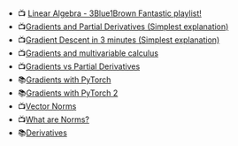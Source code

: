 
- 📺 [Linear Algebra - 3Blue1Brown Fantastic playlist!](https://www.youtube.com/watch?v=kjBOesZCoqc&list=PL0-GT3co4r2y2YErbmuJw2L5tW4Ew2O5B)
- 📺[Gradients and Partial Derivatives (Simplest explanation)](https://www.youtube.com/watch?v=GkB4vW16QHI)
- 📺[Gradient Descent in 3 minutes (Simplest explanation)](https://www.youtube.com/watch?v=qg4PchTECck)
- 📺[Gradients and multivariable calculus](https://www.khanacademy.org/math/multivariable-calculus/multivariable-derivatives/gradient-and-directional-derivatives/v/gradient)
- 📺[Gradients vs Partial Derivatives](https://stats.stackexchange.com/questions/285670/gradient-versus-partial-derivatives)
- 📚[Gradients with PyTorch](https://www.javatpoint.com/gradient-with-pytorch)
- 📚[Gradients with PyTorch 2](https://stackoverflow.com/questions/55543786/understanding-gradient-in-pytorch)
- 📺[Vector Norms](https://www.youtube.com/watch?v=5fN2J8wYnfw&list=WL&index=5) 
- 📺[What are Norms?](https://www.youtube.com/watch?v=FiSy6zWDfiA&list=WL&index=8)
- 📚[Derivatives](http://faculty.wlc.edu/buelow/CALC/nt2-10.html#:~:text=The%20first%20derivative%20of%20a,negative%2C%20then%20must%20be%20decreasing.)